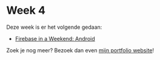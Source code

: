 # Week 4

Deze week is er het volgende gedaan:

- [Firebase in a Weekend: Android](https://github.com/MaxAltena/SM42/tree/master/Week4/and-nd-firebase-1.00-starting-point)

Zoek je nog meer? Bezoek dan even [mijn portfolio website](https://portfolio.maxaltena.com/SM42/)!
